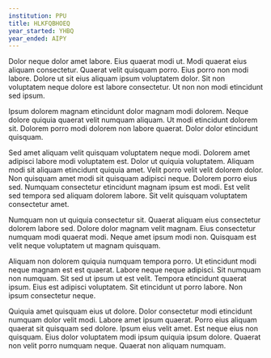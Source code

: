 ```yaml
---
institution: PPU
title: HLKFQBHOEQ
year_started: YHBQ
year_ended: AIPY
---
```


Dolor neque dolor amet labore. Eius quaerat modi ut. Modi quaerat eius aliquam consectetur. Quaerat velit quisquam porro. Eius porro non modi labore. Dolore ut sit eius aliquam ipsum voluptatem dolor. Sit non voluptatem neque dolore est labore consectetur. Ut non non modi etincidunt sed ipsum.

Ipsum dolorem magnam etincidunt dolor magnam modi dolorem. Neque dolore quiquia quaerat velit numquam aliquam. Ut modi etincidunt dolorem sit. Dolorem porro modi dolorem non labore quaerat. Dolor dolor etincidunt quisquam.

Sed amet aliquam velit quisquam voluptatem neque modi. Dolorem amet adipisci labore modi voluptatem est. Dolor ut quiquia voluptatem. Aliquam modi sit aliquam etincidunt quiquia amet. Velit porro velit velit dolorem dolor. Non quisquam amet modi sit quisquam adipisci neque. Dolorem porro eius sed. Numquam consectetur etincidunt magnam ipsum est modi. Est velit sed tempora sed aliquam dolorem labore. Sit velit quisquam voluptatem consectetur amet.

Numquam non ut quiquia consectetur sit. Quaerat aliquam eius consectetur dolorem labore sed. Dolore dolor magnam velit magnam. Eius consectetur numquam modi quaerat modi. Neque amet ipsum modi non. Quisquam est velit neque voluptatem ut magnam quisquam.

Aliquam non dolorem quiquia numquam tempora porro. Ut etincidunt modi neque magnam est est quaerat. Labore neque neque adipisci. Sit numquam non numquam. Sit sed ut ipsum ut est velit. Tempora etincidunt quaerat ipsum. Eius est adipisci voluptatem. Sit etincidunt ut porro labore. Non ipsum consectetur neque.

Quiquia amet quisquam eius ut dolore. Dolor consectetur modi etincidunt numquam dolor velit modi. Labore amet ipsum quaerat. Porro eius aliquam quaerat sit quisquam sed dolore. Ipsum eius velit amet. Est neque eius non quisquam. Eius dolor voluptatem modi ipsum quiquia ipsum dolore. Quaerat non velit porro numquam neque. Quaerat non aliquam numquam.
    